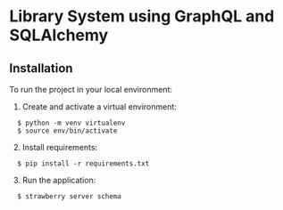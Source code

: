 # Library System using GraphQL and SQLAlchemy


## Installation

To run the project in your local environment:

  1. Create and activate a virtual environment:
```
  $ python -m venv virtualenv
  $ source env/bin/activate
```
  2. Install requirements:
```
  $ pip install -r requirements.txt
```
  3. Run the application:
```
  $ strawberry server schema
```